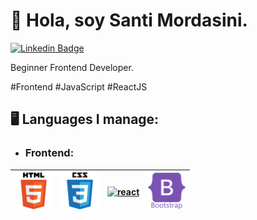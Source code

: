 # 👋 Hola, soy Santi Mordasini.

[![Linkedin Badge](https://img.shields.io/badge/-Santiago%20Mordasini-ffc107?style=flat-square&logo=Linkedin&logoColor=white&link=https://www.linkedin.com/in/santiagomordasini/)](https://www.linkedin.com/in/santiagomordasini/](https://img.shields.io/badge/-Santiago%20Mordasini-ffc107?style=flat-square&logo=Linkedin&logoColor=white&link=https://www.linkedin.com/in/santiagomordasini/)](https://www.linkedin.com/in/santiagomordasini/)) 

Beginner Frontend Developer.

#Frontend #JavaScript #ReactJS




## 🖥️ Languages I manage:

- <h3> Frontend:</h3>

| [<img src="https://raw.githubusercontent.com/devicons/devicon/master/icons/html5/html5-original-wordmark.svg" alt="html5" width="60" height="60">](https://www.w3.org/html/) | [<img src="https://raw.githubusercontent.com/devicons/devicon/master/icons/css3/css3-original-wordmark.svg" alt="css3" width="60" height="60">](https://www.w3schools.com/css/)  | [<img src="https://user-images.githubusercontent.com/58083159/154823721-b99c9ecf-9dc2-4f21-a95f-a0ba2ee994f2.png" alt="react" width="60">](https://reactjs.org/) | [<img src="https://raw.githubusercontent.com/devicons/devicon/master/icons/bootstrap/bootstrap-plain-wordmark.svg" alt="bootstrap" width="60" height="60">](https://getbootstrap.com)
|---|---|---|---|



